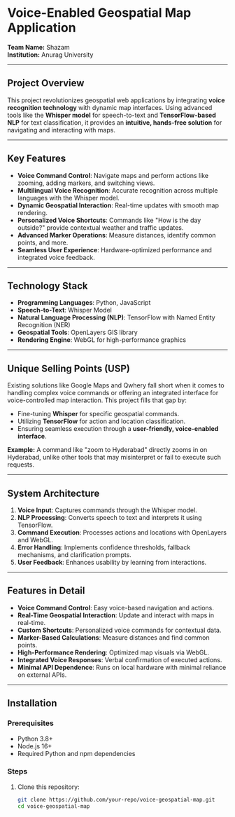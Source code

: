 # Voice-Enabled Geospatial Map Application

**Team Name:** Shazam  
**Institution:** Anurag University  

---

## Project Overview

This project revolutionizes geospatial web applications by integrating **voice recognition technology** with dynamic map interfaces. Using advanced tools like the **Whisper model** for speech-to-text and **TensorFlow-based NLP** for text classification, it provides an **intuitive, hands-free solution** for navigating and interacting with maps.

---

## Key Features

- **Voice Command Control**: Navigate maps and perform actions like zooming, adding markers, and switching views.
- **Multilingual Voice Recognition**: Accurate recognition across multiple languages with the Whisper model.
- **Dynamic Geospatial Interaction**: Real-time updates with smooth map rendering.
- **Personalized Voice Shortcuts**: Commands like "How is the day outside?" provide contextual weather and traffic updates.
- **Advanced Marker Operations**: Measure distances, identify common points, and more.
- **Seamless User Experience**: Hardware-optimized performance and integrated voice feedback.

---

## Technology Stack

- **Programming Languages**: Python, JavaScript  
- **Speech-to-Text**: Whisper Model  
- **Natural Language Processing (NLP)**: TensorFlow with Named Entity Recognition (NER)  
- **Geospatial Tools**: OpenLayers GIS library  
- **Rendering Engine**: WebGL for high-performance graphics  

---

## Unique Selling Points (USP)

Existing solutions like Google Maps and Qwhery fall short when it comes to handling complex voice commands or offering an integrated interface for voice-controlled map interaction. This project fills that gap by:

- Fine-tuning **Whisper** for specific geospatial commands.
- Utilizing **TensorFlow** for action and location classification.
- Ensuring seamless execution through a **user-friendly, voice-enabled interface**.

**Example:** A command like "zoom to Hyderabad" directly zooms in on Hyderabad, unlike other tools that may misinterpret or fail to execute such requests.

---

## System Architecture

1. **Voice Input**: Captures commands through the Whisper model.
2. **NLP Processing**: Converts speech to text and interprets it using TensorFlow.
3. **Command Execution**: Processes actions and locations with OpenLayers and WebGL.
4. **Error Handling**: Implements confidence thresholds, fallback mechanisms, and clarification prompts.
5. **User Feedback**: Enhances usability by learning from interactions.

---

## Features in Detail

- **Voice Command Control**: Easy voice-based navigation and actions.
- **Real-Time Geospatial Interaction**: Update and interact with maps in real-time.
- **Custom Shortcuts**: Personalized voice commands for contextual data.
- **Marker-Based Calculations**: Measure distances and find common points.
- **High-Performance Rendering**: Optimized map visuals via WebGL.
- **Integrated Voice Responses**: Verbal confirmation of executed actions.
- **Minimal API Dependence**: Runs on local hardware with minimal reliance on external APIs.

---

## Installation

### Prerequisites
- Python 3.8+
- Node.js 16+
- Required Python and npm dependencies

### Steps
1. Clone this repository:
   ```bash
   git clone https://github.com/your-repo/voice-geospatial-map.git
   cd voice-geospatial-map
